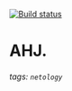 [![Build status](https://ci.appveyor.com/api/projects/status/vw9148lu31pi799s?svg=true)](https://ci.appveyor.com/project/mrvotum/5-2-tripcalendar)

# AHJ.

###### tags: `netology`

